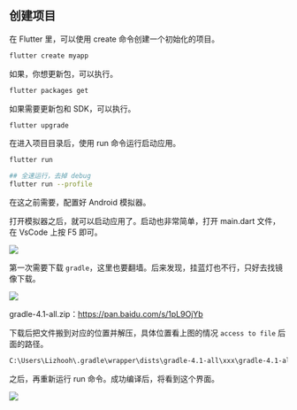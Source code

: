 
## 创建项目

在 Flutter 里，可以使用 create 命令创建一个初始化的项目。

```bash
flutter create myapp
```

如果，你想更新包，可以执行。

```bash
flutter packages get
```

如果需要更新包和 SDK，可以执行。

```bash
flutter upgrade
```

在进入项目目录后，使用 run 命令运行启动应用。

```bash
flutter run

## 全速运行，去掉 debug
flutter run --profile
```

在这之前需要，配置好 Android 模拟器。

打开模拟器之后，就可以启动应用了。启动也非常简单，打开 main.dart 文件，在 VsCode 上按 F5 即可。

![](/../../image/20180626231626.png)

第一次需要下载 `gradle`，这里也要翻墙。后来发现，挂蓝灯也不行，只好去找镜像下载。

![](/../../image/20180626234235.png)

gradle-4.1-all.zip：https://pan.baidu.com/s/1pL9OjYb

下载后把文件搬到对应的位置并解压，具体位置看上图的情况 `access to file` 后面的路径。

```bash
C:\Users\Lizhooh\.gradle\wrapper\dists\gradle-4.1-all\xxx\gradle-4.1-all.zip
```

之后，再重新运行 run 命令。成功编译后，将看到这个界面。

![](/../../image/20180627000945.png)
